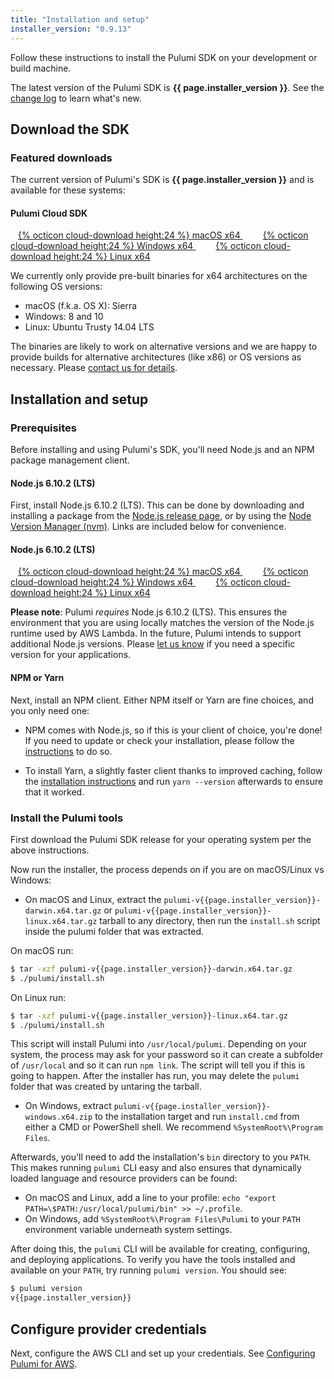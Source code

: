 ```yaml
---
title: "Installation and setup"
installer_version: "0.9.13"
---
```


<!-- 
NOTE: To update this page with a new binary release, do the following:
- Update `installer_version` in the YAML front matter above. 
- Update release-notes.md with the latest fixes in the release
-->

Follow these instructions to install the Pulumi SDK on your development or build machine.

The latest version of the Pulumi SDK is **{{ page.installer_version }}**. See the [change log](./changelog.html) to learn what's new.

## Download the SDK

### Featured downloads

The current version of Pulumi's SDK is **{{ page.installer_version }}** and is
available for these systems:

<div class="little-jumbotron">
    <div class="container">
        <h4 class="f4 title">Pulumi Cloud SDK</h4>
        <p>
            <a
                    id="macos-download-link"
                    class="[ btn btn-lg ] [ white hover-white bg-brand hover-bg-accent2 no-underline ]"
                    style="padding-left: 12px; padding-right: 20px; padding-top: 8px; padding-bottom: 8px"
                    href="/releases/pulumi-v{{page.installer_version}}-darwin.x64.tar.gz" role="button">
                {% octicon cloud-download height:24 %} macOS x64
            </a>
            <a
                    id="windows-download-link"
                    class="[ btn btn-lg ] [ white hover-white bg-brand hover-bg-accent2 no-underline ]"
                    style="padding-left: 12px; padding-right: 20px; padding-top: 8px; padding-bottom: 8px"
                    href="/releases/pulumi-v{{page.installer_version}}-windows.x64.zip" role="button">
                {% octicon cloud-download height:24 %} Windows x64
            </a>
            <a
                    id="linux-download-link"
                    class="[ btn btn-lg ] [ white hover-white bg-brand hover-bg-accent2 no-underline ]"
                    style="padding-left: 12px; padding-right: 20px; padding-top: 8px; padding-bottom: 8px"
                    href="/releases/pulumi-v{{page.installer_version}}-linux.x64.tar.gz" role="button">
                {% octicon cloud-download height:24 %} Linux x64
            </a>
        </p>
    </div>
</div>

We currently only provide pre-built binaries for x64 architectures on the following OS versions:

<ul>
    <li>macOS (f.k.a. OS X): Sierra</li>
    <li>Windows: 8 and 10</li>
    <li>Linux: Ubuntu Trusty 14.04 LTS</li>
</ul>

The binaries are likely to work on alternative versions and we are happy to provide builds for alternative
architectures (like x86) or OS versions as necessary.  Please [contact us for details](/contact).

## Installation and setup

### Prerequisites

Before installing and using Pulumi's SDK, you'll need Node.js and an NPM package management client.

#### Node.js 6.10.2 (LTS)

First, install Node.js 6.10.2 (LTS).  This can be done by downloading and installing a package from the
[Node.js release page](https://nodejs.org/download/release/v6.10.2/), or by using the [Node Version Manager (nvm)](
https://github.com/creationix/nvm).  Links are included below for convenience.

<div class="little-jumbotron">
    <div class="container">
        <h4 class="f4 title">Node.js 6.10.2 (LTS)</h4>
        <p>
            <a class="[ btn btn-lg ] [ white hover-white bg-brand hover-bg-accent2 no-underline ]"
                    style="padding-left: 12px; padding-right: 20px; padding-top: 8px; padding-bottom: 8px"
                    href="https://nodejs.org/dist/v6.10.2/node-v6.10.2.pkg" role="button">
                {% octicon cloud-download height:24 %} macOS x64
            </a>
            <a class="[ btn btn-lg ] [ white hover-white bg-brand hover-bg-accent2 no-underline ]"
                    style="padding-left: 12px; padding-right: 20px; padding-top: 8px; padding-bottom: 8px"
                    href="https://nodejs.org/dist/v6.10.2/node-v6.10.2-x64.msi" role="button">
                {% octicon cloud-download height:24 %} Windows x64
            </a>
            <a class="[ btn btn-lg ] [ white hover-white bg-brand hover-bg-accent2 no-underline ]"
                    style="padding-left: 12px; padding-right: 20px; padding-top: 8px; padding-bottom: 8px"
                    href="https://nodejs.org/dist/v6.10.2/node-v6.10.2-linux-x64.tar.gz" role="button">
                {% octicon cloud-download height:24 %} Linux x64
            </a>
        </p>
    </div>
</div>

**Please note**: Pulumi *requires* Node.js 6.10.2 (LTS).  This ensures the environment that you are using locally
matches the version of the Node.js runtime used by AWS Lambda.  In the future, Pulumi intends to support additional
Node.js versions.  Please [let us know](/contact) if you need a specific version for your applications.

#### NPM or Yarn

Next, install an NPM client.  Either NPM itself or Yarn are fine choices, and you only need one:

* NPM comes with Node.js, so if this is your client of choice, you're done!  If you need to update or check your
  installation, please follow the [instructions](https://docs.npmjs.com/getting-started/installing-node) to do so.

* To install Yarn, a slightly faster client thanks to improved caching, follow the [installation instructions](
  https://yarnpkg.com/lang/en/docs/install/) and run `yarn --version` afterwards to ensure that it worked.

### Install the Pulumi tools

First download the Pulumi SDK release for your operating system per the above instructions.

Now run the installer, the process depends on if you are on macOS/Linux vs Windows:

* On macOS and Linux, extract the `pulumi-v{{page.installer_version}}-darwin.x64.tar.gz` or `pulumi-v{{page.installer_version}}-linux.x64.tar.gz` tarball to any
  directory, then run the `install.sh` script inside the pulumi folder that was extracted.

On macOS run:
```bash
$ tar -xzf pulumi-v{{page.installer_version}}-darwin.x64.tar.gz
$ ./pulumi/install.sh
```

On Linux run:
```bash
$ tar -xzf pulumi-v{{page.installer_version}}-linux.x64.tar.gz
$ ./pulumi/install.sh
```

This script will install Pulumi into `/usr/local/pulumi`. Depending on your system, the process may ask for your password
so it can create a subfolder of `/usr/local` and so it can run `npm link`. The script will tell you if this is going to
happen.  After the installer has run, you may delete the `pulumi` folder that was created by untaring the tarball.

* On Windows, extract `pulumi-v{{page.installer_version}}-windows.x64.zip` to the installation target and run  `install.cmd` from either a
  CMD or PowerShell shell.  We recommend `%SystemRoot%\Program Files`.

Afterwards, you'll need to add the installation's `bin` directory to you `PATH`.  This makes running `pulumi` CLI easy
and also ensures that dynamically loaded language and resource providers can be found:

* On macOS and Linux, add a line to your profile: `echo "export PATH=\$PATH:/usr/local/pulumi/bin" >> ~/.profile`.
* On Windows, add `%SystemRoot%\Program Files\Pulumi` to your `PATH` environment variable underneath system settings.

After doing this, the `pulumi` CLI will be available for creating, configuring, and deploying applications.  To verify
you have the tools installed and available on your `PATH`, try running `pulumi version`.  You should see:

```bash
$ pulumi version
v{{page.installer_version}}
```

## Configure provider credentials

Next, configure the AWS CLI and set up your credentials. See [Configuring Pulumi for AWS](./aws-config.html).

